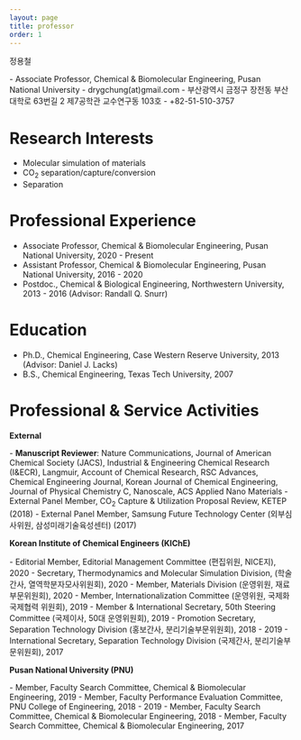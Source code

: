 ```yaml
---
layout: page
title: professor
order: 1
---
```


<p>정용철</p>
- Associate Professor, Chemical & Biomolecular Engineering, Pusan National University
- drygchung(at)gmail.com
- 부산광역시 금정구 장전동 부산대학로 63번길 2 제7공학관 교수연구동 103호
- +82-51-510-3757

# Research Interests
- Molecular simulation of materials
- CO<sub>2</sub> separation/capture/conversion
- Separation

# Professional Experience
- Associate Professor, Chemical & Biomolecular Engineering, Pusan National University, 2020 - Present
- Assistant Professor, Chemical & Biomolecular Engineering, Pusan National University, 2016 - 2020
- Postdoc., Chemical & Biological Engineering, Northwestern University, 2013 - 2016 (Advisor: Randall Q. Snurr)

# Education
- Ph.D., Chemical Engineering, Case Western Reserve University, 2013 (Advisor: Daniel J. Lacks)
- B.S., Chemical Engineering, Texas Tech University, 2007

# Professional & Service Activities
<p><b>External</b></p>
- <b>Manuscript Reviewer</b>: Nature Communications, Journal of American Chemical Society (JACS), Industrial & Engineering Chemical Research (I&ECR), Langmuir, Account of Chemical Research, RSC Advances, Chemical Engineering Journal, Korean Journal of Chemical Engineering, Journal of Physical Chemistry C, Nanoscale, ACS Applied Nano Materials
- External Panel Member, CO<sub>2</sub> Capture & Utilization Proposal Review, KETEP (2018)
- External Panel Member, Samsung Future Technology Center (외부심사위원, 삼성미래기술육성센터) (2017)
<p><b> Korean Institute of Chemical Engineers (KIChE) </b></p>
- Editorial Member, Editorial Management Committee (편집위원, NICE지), 2020
- Secretary, Thermodynamics and Molecular Simulation Division, (학술간사, 열역학분자모사위원회), 2020
- Member, Materials Division (운영위원, 재료부문위원회), 2020
- Member, Internationalization Committee (운영위원, 국제화 국제협력 위원회), 2019
- Member & International Secretary, 50th Steering Committee (국제이사, 50대 운영위원회), 2019
- Promotion Secretary, Separation Technology Division (홍보간사, 분리기술부문위원회), 2018 - 2019
- International Secretary, Separation Technology Division (국제간사, 분리기술부문위원회), 2017

<p><b>Pusan National University (PNU)</b></p>
- Member, Faculty Search Committee, Chemical & Biomolecular Engineering, 2019
- Member, Faculty Performance Evaluation Committee, PNU College of Engineering, 2018 - 2019
- Member, Faculty Search Committee, Chemical & Biomolecular Engineering, 2018
- Member, Faculty Search Committee, Chemical & Biomolecular Engineering, 2017
